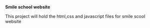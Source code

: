 **Smile school website**

This project will hold the html,css and javascript files for smile scool website




